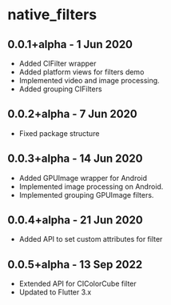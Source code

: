 # native_filters

## 0.0.1+alpha - 1 Jun 2020

* Added CIFilter wrapper 
* Added platform views for filters demo
* Implemented video and image processing.
* Added grouping CIFilters

## 0.0.2+alpha - 7 Jun 2020

* Fixed package structure

## 0.0.3+alpha - 14 Jun 2020

* Added GPUImage wrapper for Android
* Implemented image processing on Android.
* Implemented grouping GPUImage filters.

## 0.0.4+alpha - 21 Jun 2020

* Added API to set custom attributes for filter

## 0.0.5+alpha - 13 Sep 2022

* Extended API for CIColorCube filter
* Updated to Flutter 3.x 
